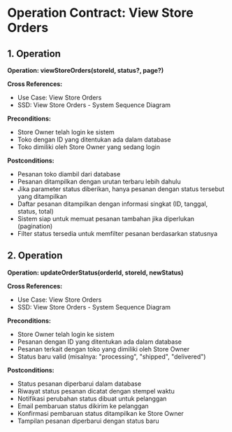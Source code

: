 # Operation Contract: View Store Orders

## 1. Operation
**Operation: viewStoreOrders(storeId, status?, page?)**

**Cross References:**
- Use Case: View Store Orders
- SSD: View Store Orders - System Sequence Diagram

**Preconditions:**
- Store Owner telah login ke sistem
- Toko dengan ID yang ditentukan ada dalam database
- Toko dimiliki oleh Store Owner yang sedang login

**Postconditions:**
- Pesanan toko diambil dari database
- Pesanan ditampilkan dengan urutan terbaru lebih dahulu
- Jika parameter status diberikan, hanya pesanan dengan status tersebut yang ditampilkan
- Daftar pesanan ditampilkan dengan informasi singkat (ID, tanggal, status, total)
- Sistem siap untuk memuat pesanan tambahan jika diperlukan (pagination)
- Filter status tersedia untuk memfilter pesanan berdasarkan statusnya

## 2. Operation
**Operation: updateOrderStatus(orderId, storeId, newStatus)**

**Cross References:**
- Use Case: View Store Orders
- SSD: View Store Orders - System Sequence Diagram

**Preconditions:**
- Store Owner telah login ke sistem
- Pesanan dengan ID yang ditentukan ada dalam database
- Pesanan terkait dengan toko yang dimiliki oleh Store Owner
- Status baru valid (misalnya: "processing", "shipped", "delivered")

**Postconditions:**
- Status pesanan diperbarui dalam database
- Riwayat status pesanan dicatat dengan stempel waktu
- Notifikasi perubahan status dibuat untuk pelanggan
- Email pembaruan status dikirim ke pelanggan
- Konfirmasi pembaruan status ditampilkan ke Store Owner
- Tampilan pesanan diperbarui dengan status baru

